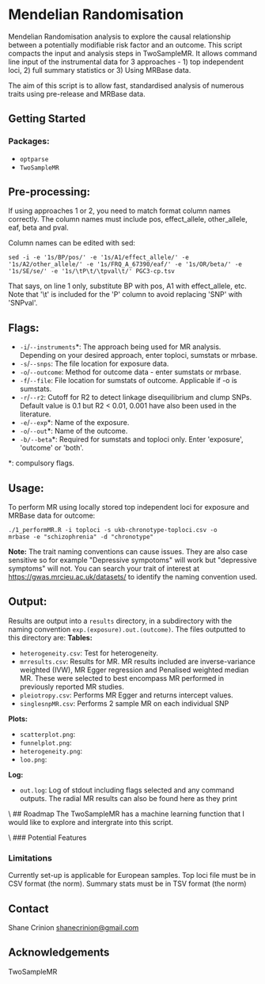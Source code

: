 # Mendelian Randomisation
Mendelian Randomisation analysis to explore the causal relationship between a potentially modifiable risk factor and an outcome. This script compacts the input and analysis steps in TwoSampleMR. It allows command line input of the instrumental data for 3 approaches - 1) top independent loci, 2) full summary statistics or 3) Using MRBase data. 

The aim of this script is to allow fast, standardised analysis of numerous traits using pre-release and MRBase data.


<!-- GETTING STARTED -->
## Getting Started
### Packages:
- <code>optparse</code>
- <code>TwoSampleMR</code>

## Pre-processing:
If using approaches 1 or 2, you need to match format column names correctly. The column names must include pos, effect_allele, other_allele, eaf, beta and pval.

Column names can be edited with sed:

<code>sed -i -e '1s/BP/pos/' -e '1s/A1/effect_allele/' -e '1s/A2/other_allele/' -e '1s/FRQ_A_67390/eaf/' -e '1s/OR/beta/' -e '1s/SE/se/' -e '1s/\tP\t/\tpval\t/' PGC3-cp.tsv</code>

That says, on line 1 only, substitute BP with pos, A1 with effect_allele, etc. Note that '\t' is included for the 'P' column to avoid replacing 'SNP' with 'SNPval'. 

<!-- USAGE EXAMPLES -->
## Flags:
- <code>-i</code>/<code>--instruments</code>\*:  The approach being used for MR analysis. Depending on your desired approach, enter toploci, sumstats or mrbase.  
- <code>-s</code>/<code>--snps</code>: The file location for exposure data.
- <code>-o</code>/<code>--outcome</code>: Method for outcome data - enter sumstats or mrbase.
- <code>-f</code>/<code>--file</code>: File location for sumstats of outcome. Applicable if -o is sumstats. 
- <code>-r</code>/<code>--r2</code>: Cutoff for R2 to detect linkage disequilibrium and clump SNPs. Default value is 0.1 but R2 < 0.01, 0.001 have also been used in the literature.
- <code>-e</code>/<code>--exp</code>\*: Name of the exposure.
- <code>-o</code>/<code>--out</code>\*: Name of the outcome.
- <code>-b/--beta</code>\*: Required for sumstats and toploci only. Enter 'exposure', 'outcome' or 'both'.

\*: compulsory flags.

## Usage:

To perform MR using locally stored top independent loci for exposure and MRBase data for outcome: 

<code>./1_performMR.R  -i toploci -s ukb-chronotype-toploci.csv -o mrbase -e "schizophrenia" -d "chronotype" </code> 

<b>Note:</b> The trait naming conventions can cause issues. They are also case sensitive so for example "Depressive sympotoms" will work but "depressive symptoms" will not. You can search your trait of interest at https://gwas.mrcieu.ac.uk/datasets/ to identify the naming convention used.

## Output:
Results are output into a <code>results</code> directory, in a subdirectory with the naming convention <code>exp.(exposure).out.(outcome)</code>. The files outputted to this directory are:
<b>Tables:</b>
- <code>heterogeneity.csv</code>: Test for heterogeneity.  
- <code>mrresults.csv</code>: Results for MR. MR results included are inverse-variance weighted (IVW), MR Egger regression and Penalised weighted median MR. These were selected to best encompass MR performed in previously reported MR studies. 
- <code>pleiotropy.csv</code>: Performs MR Egger and returns intercept values.
- <code>singlesnpMR.csv</code>: Performs 2 sample MR on each individual SNP

<b>Plots:</b>
- <code>scatterplot.png</code>:  
- <code>funnelplot.png</code>: 
- <code>heterogeneity.png</code>:
- <code>loo.png</code>:

<b>Log:</b>
- <code>out.log</code>: Log of stdout including flags selected and any command outputs. The radial MR results can also be found here as they print


<!-- ROADMAP -->
\\ ## Roadmap
The TwoSampleMR has a machine learning function that I would like to explore and intergrate into this script.

\\ ### Potential Features

### Limitations 
Currently set-up is applicable for European samples.
Top loci file must be in CSV format (the norm).
Summary stats must be in TSV format (the norm)

<!-- CONTACT -->
## Contact
Shane Crinion
shanecrinion@gmail.com

<!-- ACKNOWLEDGEMENTS -->
## Acknowledgements
TwoSampleMR

